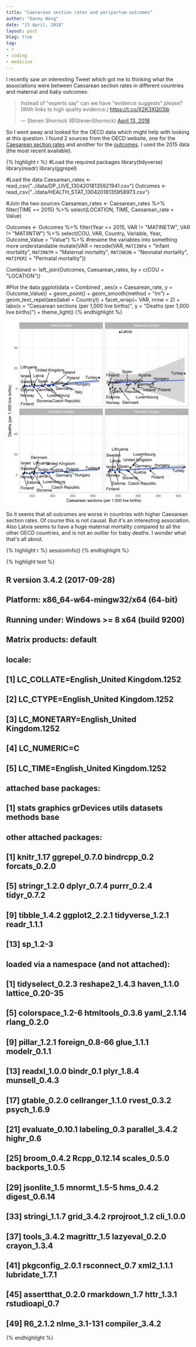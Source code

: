 ```yaml
---
title: "Caesarean section rates and peripartum outcomes"
author: "Danny Wong"
date: "13 April, 2018"
layout: post
blog: true
tag:
- r
- coding
- medicine
---
```


I recently saw an interesting Tweet which got me to thinking what the associations were between Caesarean section rates in different countries and maternal and baby outcomes:

<blockquote class="twitter-tweet" data-lang="en"><p lang="en" dir="ltr">Instead of &quot;experts say&quot; can we have &quot;evidence suggests&quot; please? (With links to high quality evidence.) <a href="https://t.co/X2K3XQ03ib">https://t.co/X2K3XQ03ib</a></p>&mdash; Steven Shorrock (@StevenShorrock) <a href="https://twitter.com/StevenShorrock/status/984759303100870663?ref_src=twsrc%5Etfw">April 13, 2018</a></blockquote>
<script async src="https://platform.twitter.com/widgets.js" charset="utf-8"></script>

So I went away and looked for the OECD data which might help with looking at this question. I found 2 sources from the OECD website, one for the [Caesarean section rates](https://data.oecd.org/healthcare/caesarean-sections.htm) and another for the [outcomes](http://stats.oecd.org/index.aspx?queryid=30116#). I used the 2015 data (the most recent available).


{% highlight r %}
#Load the required packages
library(tidyverse)
library(readr)
library(ggrepel)

#Load the data
Caesarean_rates <- read_csv("../data/DP_LIVE_13042018135921941.csv")
Outcomes <- read_csv("../data/HEALTH_STAT_13042018135958973.csv")

#Join the two sources
Caesarean_rates <- Caesarean_rates %>% filter(TIME == 2015) %>%
  select(LOCATION, TIME, Caesarean_rate = Value)

Outcomes <- Outcomes %>% filter(Year == 2015, VAR != "MATINETW", VAR != "MATIINTW") %>%
  select(COU, VAR, Country, Variable, Year, Outcome_Value = "Value") %>%
#rename the variables into something more understandable
  mutate(VAR = recode(VAR, `MATIINFA` = "Infant mortality",
                      `MATIMATM` = "Maternal mortality",
                      `MATINEON` = "Neonatal mortality",
                      `MATIPERI` = "Perinatal mortality"))

Combined <- left_join(Outcomes, Caesarean_rates, by = c(COU = "LOCATION"))

#Plot the data
ggplot(data = Combined , aes(x = Caesarean_rate, y = Outcome_Value)) + 
  geom_point() +
  geom_smooth(method = "lm") +
  geom_text_repel(aes(label = Country)) +
  facet_wrap(~ VAR, nrow = 2) +
  labs(x = "Caesarean sections (per 1,000 live births)",
       y = "Deaths (per 1,000 live births)") +
  theme_light()
{% endhighlight %}

![center](/figures/2018-04-13-Caesarean-section-rates-and-peripartum-outcomes/unnamed-chunk-6-1.png)

So it seems that all outcomes are worse in countries with higher Caesarean section rates. Of course this is not causal. But it's an interesting association. Also Latvia seems to have a huge maternal mortality compared to all the other OECD countries, and is not an outlier for baby deaths. I wonder what that's all about.


{% highlight r %}
sessionInfo()
{% endhighlight %}



{% highlight text %}
## R version 3.4.2 (2017-09-28)
## Platform: x86_64-w64-mingw32/x64 (64-bit)
## Running under: Windows >= 8 x64 (build 9200)
## 
## Matrix products: default
## 
## locale:
## [1] LC_COLLATE=English_United Kingdom.1252 
## [2] LC_CTYPE=English_United Kingdom.1252   
## [3] LC_MONETARY=English_United Kingdom.1252
## [4] LC_NUMERIC=C                           
## [5] LC_TIME=English_United Kingdom.1252    
## 
## attached base packages:
## [1] stats     graphics  grDevices utils     datasets  methods   base     
## 
## other attached packages:
##  [1] knitr_1.17      ggrepel_0.7.0   bindrcpp_0.2    forcats_0.2.0  
##  [5] stringr_1.2.0   dplyr_0.7.4     purrr_0.2.4     tidyr_0.7.2    
##  [9] tibble_1.4.2    ggplot2_2.2.1   tidyverse_1.2.1 readr_1.1.1    
## [13] sp_1.2-3       
## 
## loaded via a namespace (and not attached):
##  [1] tidyselect_0.2.3 reshape2_1.4.3   haven_1.1.0      lattice_0.20-35 
##  [5] colorspace_1.2-6 htmltools_0.3.6  yaml_2.1.14      rlang_0.2.0     
##  [9] pillar_1.2.1     foreign_0.8-66   glue_1.1.1       modelr_0.1.1    
## [13] readxl_1.0.0     bindr_0.1        plyr_1.8.4       munsell_0.4.3   
## [17] gtable_0.2.0     cellranger_1.1.0 rvest_0.3.2      psych_1.6.9     
## [21] evaluate_0.10.1  labeling_0.3     parallel_3.4.2   highr_0.6       
## [25] broom_0.4.2      Rcpp_0.12.14     scales_0.5.0     backports_1.0.5 
## [29] jsonlite_1.5     mnormt_1.5-5     hms_0.4.2        digest_0.6.14   
## [33] stringi_1.1.7    grid_3.4.2       rprojroot_1.2    cli_1.0.0       
## [37] tools_3.4.2      magrittr_1.5     lazyeval_0.2.0   crayon_1.3.4    
## [41] pkgconfig_2.0.1  rsconnect_0.7    xml2_1.1.1       lubridate_1.7.1 
## [45] assertthat_0.2.0 rmarkdown_1.7    httr_1.3.1       rstudioapi_0.7  
## [49] R6_2.1.2         nlme_3.1-131     compiler_3.4.2
{% endhighlight %}
